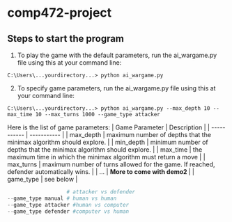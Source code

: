 # comp472-project

## Steps to start the program
1. To play the game with the default parameters, run the ai_wargame.py file using this at your command line:
```
C:\Users\...yourdirectory...> python ai_wargame.py
```

2. To specify game parameters, run the ai_wargame.py file using this at your command line:

```
C:\Users\...yourdirectory...> python ai_wargame.py --max_depth 10 --max_time 10 --max_turns 1000 --game_type attacker
```

Here is the list of game parameters:
| Game Parameter | Description |
| ----------- | ----------- |
| max_depth | maximum number of depths that the minimax algorithm should explore. |
| min_depth | minimum number of depths that the minimax algorithm should explore. |
| max_time | the maximum time in which the minimax algorithm must return a move |
| max_turns | maximum number of turns allowed for the game. If reached, defender automatically wins. |
| ... | <b>More to come with demo2 </b>|
| game_type | see below |
```python
                   # attacker vs defender
--game_type manual # human vs human
--game_type attacker #human vs computer
--game_type defender #computer vs human
```
